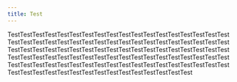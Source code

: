 ```yaml
---
title: Test
---
```


TestTestTestTestTestTestTestTestTestTestTestTestTestTestTestTestTestTestTestTestTestTestTestTestTestTestTestTestTestTestTestTestTestTestTestTestTestTestTestTestTestTestTestTestTestTestTestTestTestTestTestTestTestTestTestTestTestTestTestTestTestTestTestTestTestTestTestTestTestTestTestTestTestTestTestTestTestTestTestTestTestTestTestTestTestTestTestTestTestTestTestTestTestTestTestTestTestTestTestTestTestTestTestTestTest
